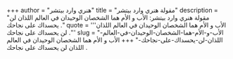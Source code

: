 +++
author = "هنري وارد بيتشر"
title = "مقولة هنري وارد بيتشر"
description = "مقولة هنري وارد بيتشر: الأب و الأم هما الشخصان الوحيدان في العالم اللذان لن يحسداك على نجاحك ."
quote = '''الأب و الأم هما الشخصان الوحيدان في العالم اللذان لن يحسداك على نجاحك .''' 
slug = "الأب-و-الأم-هما-الشخصان-الوحيدان-في-العالم-اللذان-لن-يحسداك-على-نجاحك-"
+++
الأب و الأم هما الشخصان الوحيدان في العالم اللذان لن يحسداك على نجاحك .
